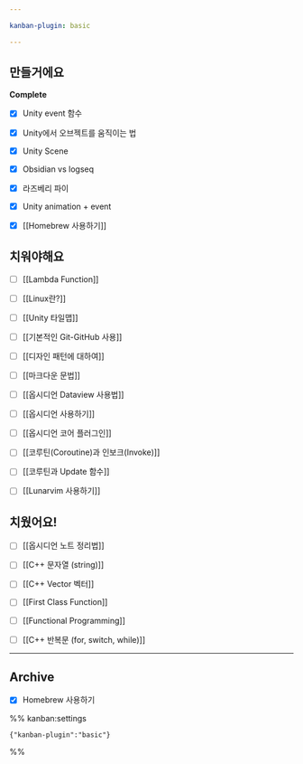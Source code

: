 ```yaml
---

kanban-plugin: basic

---
```


## 만들거에요

**Complete**
- [x] Unity event 함수
- [x] Unity에서 오브젝트를 움직이는 법
- [x] Unity Scene
- [x] Obsidian vs logseq
- [x] 라즈베리 파이
- [x] Unity animation + event
- [x] [[Homebrew 사용하기]]


## 치워야해요

- [ ] [[Lambda Function]]
- [ ] [[Linux란?]]
- [ ] [[Unity 타일맵]]
- [ ] [[기본적인 Git-GitHub 사용]]
- [ ] [[디자인 패턴에 대하여]]
- [ ] [[마크다운 문법]]
- [ ] [[옵시디언 Dataview 사용법]]
- [ ] [[옵시디언 사용하기]]
- [ ] [[옵시디언 코어 플러그인]]
- [ ] [[코루틴(Coroutine)과 인보크(Invoke)]]
- [ ] [[코루틴과 Update 함수]]
- [ ] [[Lunarvim 사용하기]]


## 치웠어요!

- [ ] [[옵시디언 노트 정리법]]
- [ ] [[C++ 문자열 (string)]]
- [ ] [[C++ Vector 벡터]]
- [ ] [[First Class Function]]
- [ ] [[Functional Programming]]
- [ ] [[C++ 반복문 (for, switch, while)]]


***

## Archive

- [x] Homebrew 사용하기

%% kanban:settings
```
{"kanban-plugin":"basic"}
```
%%